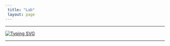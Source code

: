 ```yaml
---
 title: "Lab"
 layout: page
---
```


---

[![Typing SVG](https://readme-typing-svg.herokuapp.com?font=Fira+Code&pause=1000&width=435&lines=This+page+is+under+construction+!;Nvrtheless%2C+It+is+coming+soon+%3A\))](https://git.io/typing-svg)

---

